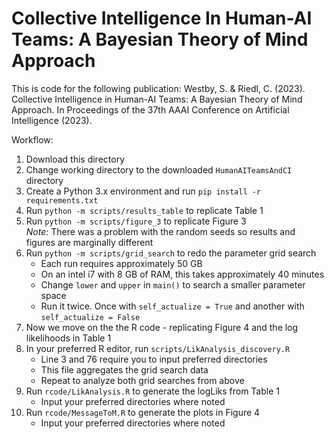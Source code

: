 # Collective Intelligence In Human-AI Teams: A Bayesian Theory of Mind Approach

This is code for the following publication:
Westby, S. & Riedl, C. (2023). Collective Intelligence in Human-AI Teams: A Bayesian Theory of Mind Approach. In Proceedings of the 37th AAAI Conference on Artificial Intelligence (2023).


Workflow:
1. Download this directory
1. Change working directory to the downloaded `HumanAITeamsAndCI` directory
1. Create a Python 3.x environment and run `pip install -r requirements.txt`
1. Run `python -m scripts/results_table` to replicate Table 1  
1. Run `python -m scripts/figure_3` to replicate Figure 3  
        *Note:* There was a problem with the random seeds so results and figures are marginally different
1. Run `python -m scripts/grid_search` to redo the parameter grid search  
    - Each run requires approximately 50 GB
    - On an intel i7 with 8 GB of RAM, this takes approximately 40 minutes
    - Change `lower` and `upper` in `main()` to search a smaller parameter space
    - Run it twice. Once with  `self_actualize = True` and another with `self_actualize = False`
1. Now we move on the the R code - replicating Figure 4 and the log likelihoods in Table 1
1. In your preferred R editor, run `scripts/LikAnalysis_discovery.R`
    - Line 3 and 76 require you to input preferred directories
    - This file aggregates the grid search data
    - Repeat to analyze both grid searches from above
1. Run `rcode/LikAnalysis.R` to generate the logLiks from Table 1
    - Input your preferred directories where noted
1. Run `rcode/MessageToM.R` to generate the plots in Figure 4
    - Input your preferred directories where noted
  

